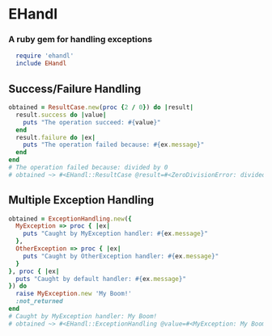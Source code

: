 # EHandl

### A ruby gem for handling exceptions

```ruby
  require 'ehandl'
  include EHandl
```

## Success/Failure Handling

```ruby
obtained = ResultCase.new(proc {2 / 0}) do |result|
  result.success do |value|
    puts "The operation succeed: #{value}"
  end
  result.failure do |ex|
    puts "The operation failed because: #{ex.message}"
  end
end
# The operation failed because: divided by 0
# obtained ~> #<EHandl::ResultCase @result=#<ZeroDivisionError: divided by 0>>
```

## Multiple Exception Handling

```ruby
obtained = ExceptionHandling.new({
  MyException => proc { |ex|
    puts "Caught by MyException handler: #{ex.message}"
  },
  OtherException => proc { |ex|
    puts "Caught by OtherException handler: #{ex.message}"
  }
}, proc { |ex|
  puts "Caught by default handler: #{ex.message}"
}) do
  raise MyException.new 'My Boom!'
  :not_returned
end
# Caught by MyException handler: My Boom!
# obtained ~> #<EHandl::ExceptionHandling @value=#<MyException: My Boom!>>
```
